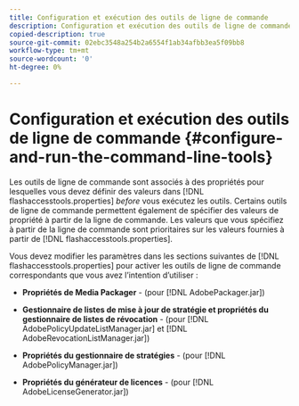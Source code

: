 ```yaml
---
title: Configuration et exécution des outils de ligne de commande
description: Configuration et exécution des outils de ligne de commande
copied-description: true
source-git-commit: 02ebc3548a254b2a6554f1ab34afbb3ea5f09bb8
workflow-type: tm+mt
source-wordcount: '0'
ht-degree: 0%

---
```


# Configuration et exécution des outils de ligne de commande {#configure-and-run-the-command-line-tools}

Les outils de ligne de commande sont associés à des propriétés pour lesquelles vous devez définir des valeurs dans [!DNL flashaccesstools.properties] *before* vous exécutez les outils. Certains outils de ligne de commande permettent également de spécifier des valeurs de propriété à partir de la ligne de commande. Les valeurs que vous spécifiez à partir de la ligne de commande sont prioritaires sur les valeurs fournies à partir de [!DNL flashaccesstools.properties].

Vous devez modifier les paramètres dans les sections suivantes de [!DNL flashaccesstools.properties] pour activer les outils de ligne de commande correspondants que vous avez l’intention d’utiliser :

* **Propriétés de Media Packager** - (pour [!DNL AdobePackager.jar])

* **Gestionnaire de listes de mise à jour de stratégie et propriétés du gestionnaire de listes de révocation** - (pour [!DNL AdobePolicyUpdateListManager.jar] et [!DNL AdobeRevocationListManager.jar])

* **Propriétés du gestionnaire de stratégies** - (pour [!DNL AdobePolicyManager.jar])

* **Propriétés du générateur de licences** - (pour [!DNL AdobeLicenseGenerator.jar])

